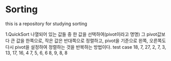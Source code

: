 # Sorting
this is a repository for studying sorting

1.QuickSort
나열되어 있는 값들 중 한 값을 선택하여(pivot이라고 명명) 그 pivot값보다 큰 값을 한쪽으로, 작은 값은 반대쪽으로 정렬하고,
pivot을 기준으로 왼쪽, 오른쪽도 다시 pivot을 설정하여 정렬하는 것을 반복하는 방법이다.
test case
18, 7, 27, 2, 7, 3, 13, 17, 16, 4
7, 5, 6, 6
8, 9, 8, 8
